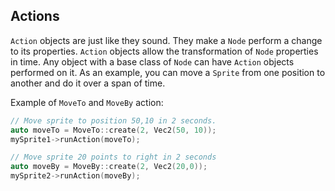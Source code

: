 ## Actions
`Action` objects are just like they sound. They make a `Node` perform a change
to its properties. `Action` objects allow the transformation of `Node` properties in time. Any object with a base class of `Node` can have `Action` objects performed on it. As an example, you can move a `Sprite` from one position to another and do it over a span of time.

Example of `MoveTo` and `MoveBy` action:

```cpp
// Move sprite to position 50,10 in 2 seconds.
auto moveTo = MoveTo::create(2, Vec2(50, 10));
mySprite1->runAction(moveTo);

// Move sprite 20 points to right in 2 seconds
auto moveBy = MoveBy::create(2, Vec2(20,0));
mySprite2->runAction(moveBy);
```

